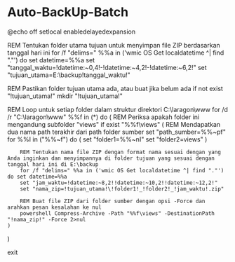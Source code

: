 # Auto-BackUp-Batch

@echo off
setlocal enabledelayedexpansion

REM Tentukan folder utama tujuan untuk menyimpan file ZIP berdasarkan tanggal hari ini
for /f "delims=" %%a in ('wmic OS Get localdatetime ^| find "."') do set datetime=%%a
set "tanggal_waktu=!datetime:~0,4!-!datetime:~4,2!-!datetime:~6,2!"
set "tujuan_utama=E:\backup\!tanggal_waktu!"

REM Pastikan folder tujuan utama ada, atau buat jika belum ada
if not exist "!tujuan_utama!" mkdir "!tujuan_utama!"

REM Loop untuk setiap folder dalam struktur direktori C:\laragon\www
for /d /r "C:\laragon\www" %%f in (*) do (
    REM Periksa apakah folder ini mengandung subfolder "views"
    if exist "%%f\views" (
        REM Mendapatkan dua nama path terakhir dari path folder sumber
        set "path_sumber=%%~pf"
        for %%I in ("%%~f") do (
            set "folder1=%%~nI"
            set "folder2=views"
        )
        
        REM Tentukan nama file ZIP dengan format nama sesuai dengan yang Anda inginkan dan menyimpannya di folder tujuan yang sesuai dengan tanggal hari ini di E:\backup
        for /f "delims=" %%a in ('wmic OS Get localdatetime ^| find "."') do set datetime=%%a
        set "jam_waktu=!datetime:~8,2!!datetime:~10,2!!datetime:~12,2!"
        set "nama_zip=!tujuan_utama!\!folder1!_!folder2!_!jam_waktu!.zip"
        
        REM Buat file ZIP dari folder sumber dengan opsi -Force dan arahkan pesan kesalahan ke nul
        powershell Compress-Archive -Path "%%f\views" -DestinationPath "!nama_zip!" -Force 2>nul
    )
)

exit
